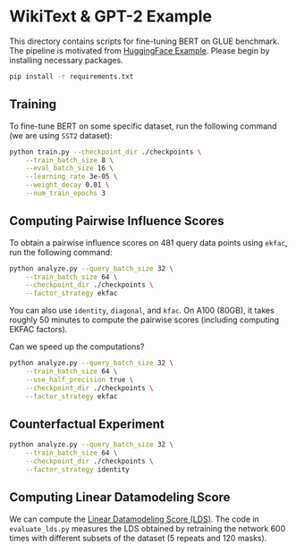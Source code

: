# WikiText & GPT-2 Example

This directory contains scripts for fine-tuning BERT on GLUE benchmark. The pipeline is motivated from 
[HuggingFace Example](https://github.com/huggingface/transformers/tree/main/examples/pytorch/language-modeling).
Please begin by installing necessary packages.
```bash
pip install -r requirements.txt
```

## Training

To fine-tune BERT on some specific dataset, run the following command (we are using `SST2` dataset):
```bash
python train.py --checkpoint_dir ./checkpoints \
    --train_batch_size 8 \
    --eval_batch_size 16 \
    --learning_rate 3e-05 \
    --weight_decay 0.01 \
    --num_train_epochs 3 
```

## Computing Pairwise Influence Scores

To obtain a pairwise influence scores on 481 query data points using `ekfac`, run the following command:
```bash
python analyze.py --query_batch_size 32 \
    --train_batch_size 64 \
    --checkpoint_dir ./checkpoints \
    --factor_strategy ekfac
```
You can also use `identity`, `diagonal`, and `kfac`. On A100 (80GB), it takes roughly 50 minutes to compute the 
pairwise scores (including computing EKFAC factors).

Can we speed up the computations?
```bash
python analyze.py --query_batch_size 32 \
    --train_batch_size 64 \
    --use_half_precision true \
    --checkpoint_dir ./checkpoints \
    --factor_strategy ekfac
```

## Counterfactual Experiment
```bash
python analyze.py --query_batch_size 32 \
    --train_batch_size 64 \
    --checkpoint_dir ./checkpoints \
    --factor_strategy identity
```

## Computing Linear Datamodeling Score

We can compute the [Linear Datamodeling Score (LDS)](https://arxiv.org/abs/2303.14186). The code in `evaluate_lds.py` measures the LDS obtained by 
retraining the network 600 times with different subsets of the dataset (5 repeats and 120 masks).